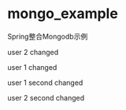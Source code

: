 # mongo_example
Spring整合Mongodb示例

user 2 changed

user 1 changed

user 1 second changed

user 2 second changed

